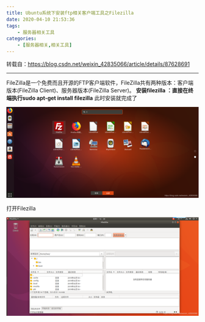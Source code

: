 ```yaml
---
title: Ubuntu系统下安装ftp相关客户端工具之Filezilla
date: 2020-04-10 21:53:36
tags: 
	- 服务器相关工具
categories: 
    - [服务器相关,相关工具]
---
```


转载自：https://blog.csdn.net/weixin_42835066/article/details/87628691

---

FileZilla是一个免费而且开源的FTP客户端软件，FileZilla共有两种版本：客户端版本(FileZilla Client)、服务器版本(FileZilla Server)。
**安装filezilla ：直接在终端执行sudo apt-get install filezilla**
此时安装就完成了
<!--more-->
![filezilla安装完成](img/filezilla安装完成.png)

打开Filezilla

![打开filezilla](img/打开filezilla.png)